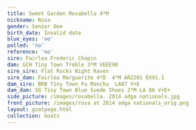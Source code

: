 ```yaml
---
title: Sweet Garden Rosabella 4*M
nickname: Rosa
gender: Senior Doe
birth_date: Invalid date
blue_eyes: 'no'
polled: 'no'
reference: 'no'
sire: Fairlea Frederic Chopin
dam: GCH Tiny Town Treble 3*M VEEE90
sire_sire: Flat Rocks Night Raven
sire_dam: Fairlea Marguerite 4*D  4*M AR2281 EX91.1
dam_sire: BRB Tiny Town Fu Manchu  LA87 V+E
dam_dam: SG Tiny Town Blue Suede Shoes 2*M LA 86 V+E+
side_picture: /images/rosabella. 2014 adga nationals.jpg
front_picture: /images/rosa at 2014 adga nationals_orig.png
layout: goatpage.html
collection: Goats
---
```


